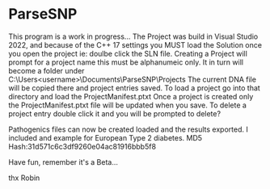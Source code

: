 # ParseSNP
This program is a work in progress...
The Project was build in Visual Studio 2022, and because of the C++ 17 settings you MUST load the Solution once you open the project ie: doulbe click the SLN file.
Creating a Project will prompt for a project name this must be alphanumeic only. It in turn will become a folder under
C:\Users\<username>\Documents\ParseSNP\Projects
The current DNA file will be copied there and project entries saved.
To load a project go into that directory and load the ProjectManifest.ptxt
Once a project is created only the ProjectManifest.ptxt file will be updated when you save.
To delete a project entry double click it and you will be prompted to delete?

Pathogenics files can now be created loaded and the results exported. I included and example for European Type 2 diabetes.
MD5 Hash:31d571c6c3df9260e04ac81916bbb5f8

Have fun, remember it's a Beta...


thx Robin

